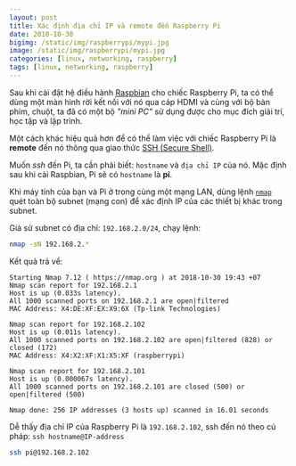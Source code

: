 ```yaml
---
layout: post
title: Xác định địa chỉ IP và remote đến Raspberry Pi
date: 2018-10-30
bigimg: /static/img/raspberrypi/mypi.jpg
image: /static/img/raspberrypi/mypi.jpg
categories: [linux, networking, raspberry]
tags: [linux, networking, raspberry]
---
```


Sau khi cài đặt hệ điều hành [Raspbian](https://www.raspberrypi.org/downloads/raspbian/) cho chiếc Raspberry Pi, ta có thể dùng một màn hình rời kết nối với nó qua cáp HDMI và cùng với bộ bàn phím, chuột, ta đã có một bộ *"mini PC"* sử dụng được cho mục đích giải trí, học tập và lập trình.  

Một cách khác hiệu quả hơn để có thể làm việc với chiếc Raspberry Pi là **remote** đến nó thông qua giao thức [SSH (Secure Shell)](https://en.wikipedia.org/wiki/Secure_Shell).    

Muốn *ssh* đến Pi, ta cần phải biết: `hostname` và `địa chỉ IP` của nó. Mặc định sau khi cài Raspbian, Pi sẽ có `hostname` là **pi**.

Khi máy tính của bạn và Pi ở trong cùng một mạng LAN, dùng lệnh [`nmap`](https://nmap.org) quét toàn bộ subnet (mạng con) để xác định IP của các thiết bị khác trong subnet.  

Giả sử subnet có địa chỉ: `192.168.2.0/24`, chạy lệnh:
```sh
nmap -sN 192.168.2.*
```
Kết quả trả về:
```
Starting Nmap 7.12 ( https://nmap.org ) at 2018-10-30 19:43 +07
Nmap scan report for 192.168.2.1
Host is up (0.033s latency).
All 1000 scanned ports on 192.168.2.1 are open|filtered
MAC Address: X4:DE:XF:EX:X9:6X (Tp-link Technologies)

Nmap scan report for 192.168.2.102
Host is up (0.011s latency).
All 1000 scanned ports on 192.168.2.102 are open|filtered (828) or closed (172)
MAC Address: X4:X2:XF:X1:X5:XF (raspberrypi)

Nmap scan report for 192.168.2.101
Host is up (0.000067s latency).
All 1000 scanned ports on 192.168.2.101 are closed (500) or open|filtered (500)

Nmap done: 256 IP addresses (3 hosts up) scanned in 16.01 seconds
```
Dễ thấy địa chỉ IP của Raspberry Pi là `192.168.2.102`, ssh đến nó theo cú pháp: `ssh hostname@IP-address`

```sh
ssh pi@192.168.2.102
```
